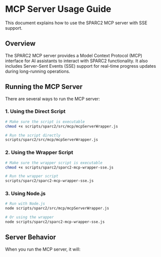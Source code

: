 # MCP Server Usage Guide

This document explains how to use the SPARC2 MCP server with SSE support.

## Overview

The SPARC2 MCP server provides a Model Context Protocol (MCP) interface for AI assistants to interact with SPARC2 functionality. It also includes Server-Sent Events (SSE) support for real-time progress updates during long-running operations.

## Running the MCP Server

There are several ways to run the MCP server:

### 1. Using the Direct Script

```bash
# Make sure the script is executable
chmod +x scripts/sparc2/src/mcp/mcpServerWrapper.js

# Run the script directly
scripts/sparc2/src/mcp/mcpServerWrapper.js
```

### 2. Using the Wrapper Script

```bash
# Make sure the wrapper script is executable
chmod +x scripts/sparc2/sparc2-mcp-wrapper-sse.js

# Run the wrapper script
scripts/sparc2/sparc2-mcp-wrapper-sse.js
```

### 3. Using Node.js

```bash
# Run with Node.js
node scripts/sparc2/src/mcp/mcpServerWrapper.js

# Or using the wrapper
node scripts/sparc2/sparc2-mcp-wrapper-sse.js
```

## Server Behavior

When you run the MCP server, it will:

